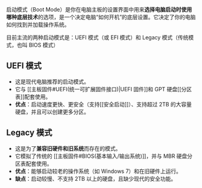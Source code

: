 启动模式（Boot Mode）是你在电脑主板的设置界面中用来**选择电脑启动时使用哪种底层技术**的选项，是一个决定电脑“如何开机”的底层设置。它决定了你的电脑如何找到并加载操作系统。

目前主流的两种启动模式是：UEFI 模式（或 EFI 模式）和 Legacy 模式（传统模式，也叫 BIOS 模式）

## UEFI 模式

- 这是现代电脑推荐的启动模式。
- 它与 [[主板固件#UEFI(统一可扩展固件接口)|UEFI 固件]]和 GPT 硬盘[[分区表]]配套使用。
- **优点**：启动速度更快、更安全（支持[[安全启动]]）、支持超过 2TB 的大容量硬盘，并且可以创建更多分区。

## Legacy 模式

- 这是为了**兼容旧硬件和旧系统**而存在的模式。
- 它模拟了传统的 [[主板固件#BIOS(基本输入/输出系统)]]，并与 MBR 硬盘分区表配套使用。
- **优点**：能够启动较老的操作系统（如 Windows 7）和在旧硬件上运行。
- **缺点**：启动较慢、不支持 2TB 以上的硬盘，且缺少现代的安全功能。
